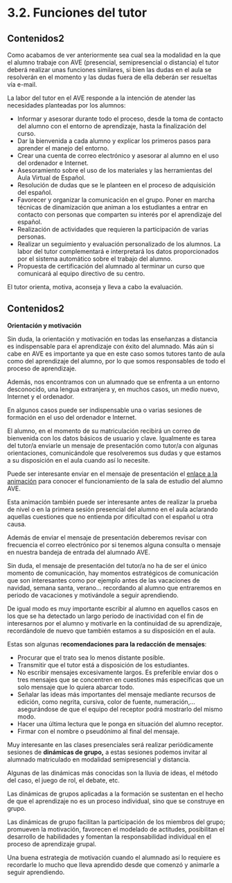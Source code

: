 
# 3.2. Funciones del tutor

## Contenidos2

Como acabamos de ver anteriormente sea cual sea la modalidad en la que el alumno trabaje con AVE (presencial, semipresencial o distancia) el tutor deberá realizar unas funciones similares, si bien las dudas en el aula se resolverán en el momento y las dudas fuera de ella deberán ser resueltas vía e-mail.

La labor del tutor en el AVE responde a la intención de atender las necesidades planteadas por los alumnos:

- Informar y asesorar durante todo el proceso, desde la toma de contacto del alumno con el entorno de aprendizaje, hasta la finalización del curso.
- Dar la bienvenida a cada alumno y explicar los primeros pasos para aprender el manejo del entorno.
- Crear una cuenta de correo electrónico y asesorar al alumno en el uso del ordenador e Internet.
- Asesoramiento sobre el uso de los materiales y las herramientas del Aula Virtual de Español.
- Resolución de dudas que se le planteen en el proceso de adquisición del español.
- Favorecer y organizar la comunicación en el grupo. Poner en marcha técnicas de dinamización que animan a los estudiantes a entrar en contacto con personas que comparten su interés por el aprendizaje del español.
- Realización de actividades que requieren la participación de varias personas.
- Realizar un seguimiento y evaluación personalizado de los alumnos. La labor del tutor complementará e interpretará los datos proporcionados por el sistema automático sobre el trabajo del alumno.
- Propuesta de certificación del alumnado al terminar un curso que comunicará al equipo directivo de su centro.

El tutor orienta, motiva, aconseja y lleva a cabo la evaluación.

## Contenidos2

**Orientación y motivación**

Sin duda, la orientación y motivación en todas las enseñanzas a distancia es indispensable para el aprendizaje con éxito del alumnado. Más aún si cabe en AVE es importante ya que en este caso somos tutores tanto de aula como del aprendizaje del alumno, por lo que somos responsables de todo el proceso de aprendizaje.

Además, nos encontramos con un alumnado que se enfrenta a un entorno desconocido, una lengua extranjera y, en muchos casos, un medio nuevo, Internet y el ordenador.

En algunos casos puede ser indispensable una o varias sesiones de formación en el uso del ordenador e Internet.

El alumno, en el momento de su matriculación recibirá un correo de bienvenida con los datos básicos de usuario y clave. Igualmente es tarea del tutor/a enviarle un mensaje de presentación como tutor/a con algunas orientaciones, comunicándole que resolveremos sus dudas y que estamos a su disposición en el aula cuando así lo necesite.

Puede ser interesante enviar en el mensaje de presentación el [enlace a la animación](http://ave.cervantes.es/guias/AVE/guia_es.htm) para conocer el funcionamiento de la sala de estudio del alumno AVE.

Esta animación también puede ser interesante antes de realizar la prueba de nivel o en la primera sesión presencial del alumno en el aula aclarando aquellas cuestiones que no entienda por dificultad con el español u otra causa.

Además de enviar el mensaje de presentación deberemos revisar con frecuencia el correo electrónico por si tenemos alguna consulta o mensaje en nuestra bandeja de entrada del alumnado AVE.

Sin duda, el mensaje de presentación del tutor/a no ha de ser el único momento de comunicación, hay momentos estratégicos de comunicación que son interesantes como por ejemplo antes de las vacaciones de navidad, semana santa, verano… recordando al alumno que entraremos en periodo de vacaciones y motivándole a seguir aprendiendo.

De igual modo es muy importante escribir al alumno en aquellos casos en los que se ha detectado un largo periodo de inactividad con el fin de interesarnos por el alumno y motivarle en la continuidad de su aprendizaje, recordándole de nuevo que también estamos a su disposición en el aula.

Estas son algunas r**ecomendaciones para la redacción de mensajes**:

- Procurar que el trato sea lo menos distante posible.
- Transmitir que el tutor está a disposición de los estudiantes.
- No escribir mensajes excesivamente largos. Es preferible enviar dos o tres mensajes que se concentren en cuestiones más específicas que un solo mensaje que lo quiera abarcar todo.
- Señalar las ideas más importantes del mensaje mediante recursos de edición, como negrita, cursiva, color de fuente, numeración,... asegurándose de que el equipo del receptor podrá mostrarlo del mismo modo.
- Hacer una última lectura que le ponga en situación del alumno receptor.
- Firmar con el nombre o pseudónimo al final del mensaje.

Muy interesante en las clases presenciales será realizar periódicamente sesiones de **dinámicas de grupo,** a estas sesiones podemos invitar al alumnado matriculado en modalidad semipresencial y distancia.

Algunas de las dinámicas más conocidas son la lluvia de ideas, el método del caso, el juego de rol, el debate, etc.

Las dinámicas de grupos aplicadas a la formación se sustentan en el hecho de que el aprendizaje no es un proceso individual, sino que se construye en grupo.

Las dinámicas de grupo facilitan la participación de los miembros del grupo; promueven la motivación, favorecen el modelado de actitudes, posibilitan el desarrollo de habilidades y fomentan la responsabilidad individual en el proceso de aprendizaje grupal.

Una buena estrategia de motivación cuando el alumnado así lo requiere es recordarle lo mucho que lleva aprendido desde que comenzó y animarle a seguir aprendiendo.

